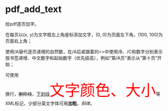 # pdf_add_text
给pdf逐页加字。

在每页以(x, y)为文字框左上角座标添加文字，(0, 0)为页面左下角，(100, 100)为页面右上角；

使用/A替代逐页递增的自然数，在/A后紧跟着的<>中使用/B、/C和数字分别表示按书签递增、中文数字和起始数字（优先级高），例如“第/A</C10>页”表示从“第十页”开始；

可使用<br/>换行，<strike>删除线</strike>，<u>下划线</u><font color=red size=20>文字颜色、大小</font>等XML标记，少部分英文字体可用<b>加粗</b>，<i>斜体</i>。
